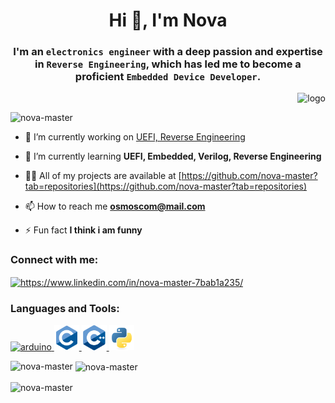 
<h1 align="center">Hi 👋, I'm Nova</h1>
<h3 align="center">I'm an <code>electronics engineer</code> with a deep passion and expertise in <code>Reverse Engineering</code>, which has led me to become a proficient <code>Embedded Device Developer</code>.</h3>

<div align="right">
  <img src="https://user-images.githubusercontent.com/74038190/212749171-b84692a8-2b04-4e3b-93ca-ac14705da224.gif" alt="logo" width="350" height="150"/>
</div>
<p align="left"> <img src="https://komarev.com/ghpvc/?username=nova-master&label=Profile%20views&color=0e75b6&style=flat" alt="nova-master" /> </p>

- 🔭 I’m currently working on [UEFI, Reverse Engineering](https://github.com/nova-master/UEFI-ChainLoader)

- 🌱 I’m currently learning **UEFI, Embedded, Verilog, Reverse Engineering**

- 👨‍💻 All of my projects are available at [https://github.com/nova-master?tab=repositories](https://github.com/nova-master?tab=repositories)

- 📫 How to reach me **osmoscom@mail.com**

- ⚡ Fun fact **I think i am funny**

<h3 align="left">Connect with me:</h3>
<p align="left">
<a href="https://linkedin.com/in/nova-master-7bab1a235/" target="blank"><img align="center" src="https://raw.githubusercontent.com/rahuldkjain/github-profile-readme-generator/master/src/images/icons/Social/linked-in-alt.svg" alt="https://www.linkedin.com/in/nova-master-7bab1a235/" height="30" width="40" /></a>
</p>

<h3 align="left">Languages and Tools:</h3>
<p align="left"> <a href="https://www.arduino.cc/" target="_blank" rel="noreferrer"> <img src="https://cdn.worldvectorlogo.com/logos/arduino-1.svg" alt="arduino" width="40" height="40"/> </a> <a href="https://www.cprogramming.com/" target="_blank" rel="noreferrer"> <img src="https://raw.githubusercontent.com/devicons/devicon/master/icons/c/c-original.svg" alt="c" width="40" height="40"/> </a> <a href="https://www.w3schools.com/cpp/" target="_blank" rel="noreferrer"> <img src="https://raw.githubusercontent.com/devicons/devicon/master/icons/cplusplus/cplusplus-original.svg" alt="cplusplus" width="40" height="40"/> </a> <a href="https://www.python.org" target="_blank" rel="noreferrer"> <img src="https://raw.githubusercontent.com/devicons/devicon/master/icons/python/python-original.svg" alt="python" width="40" height="40"/> </a> </p>

<p><img align="left" src="https://github-readme-stats.vercel.app/api/top-langs?username=nova-master&show_icons=true&locale=en&layout=compact" alt="nova-master" /></p>

<p>&nbsp;<img align="center" src="https://github-readme-stats.vercel.app/api?username=nova-master&show_icons=true&locale=en" alt="nova-master" /></p>

<p><img align="center" src="https://github-readme-streak-stats.herokuapp.com/?user=nova-master&" alt="nova-master" /></p>
